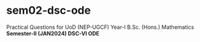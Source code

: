 # sem02-dsc-ode
Practical Questions for UoD (NEP-UGCF) Year-I B.Sc. (Hons.) Mathematics
**Semester-II (JAN2024) DSC-VI ODE**
